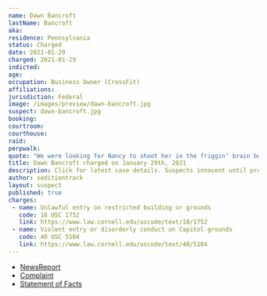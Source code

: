 ```yaml
---
name: Dawn Bancroft
lastName: Bancroft
aka:
residence: Pennsylvania
status: Charged
date: 2021-01-29
charged: 2021-01-29
indicted:
age:
occupation: Business Owner (CrossFit)
affiliations:
jurisdiction: Federal
image: /images/preview/dawn-bancroft.jpg
suspect: dawn-bancroft.jpg
booking:
courtroom:
courthouse:
raid:
perpwalk:
quote: "We were looking for Nancy to shoot her in the friggin’ brain but we didn’t find her."
title: Dawn Bancroft charged on January 29th, 2021
description: Click for latest case details. Suspects innocent until proven guilty.
author: seditiontrack
layout: suspect
published: true
charges:
 - name: Unlawful entry on restricted building or grounds
   code: 18 USC 1752
   link: https://www.law.cornell.edu/uscode/text/18/1752
 - name: Violent entry or disorderly conduct on Capitol grounds
   code: 40 USC 5104
   link: https://www.law.cornell.edu/uscode/text/40/5104
---
```

- [NewsReport](https://www.mcall.com/news/police/mc-nws-pennsylvania-women-charged-in-capitol-siege-20210130-zsgjdrfdibgpboyuatcphtlaxq-story.html)
- [Complaint](https://www.justice.gov/opa/page/file/1362581/download)
- [Statement of Facts](https://www.justice.gov/opa/page/file/1362581/download)

